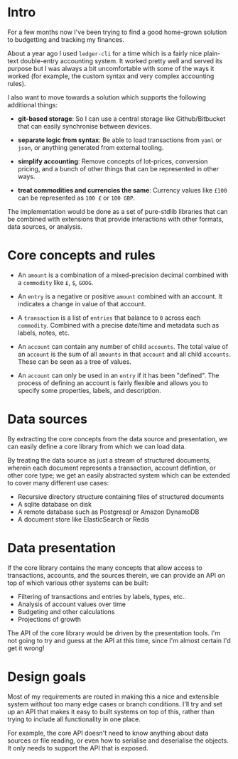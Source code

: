 <meta x-title="Personal Finance Thoughts"/>
<meta x-description="(Imported from old blog)"/>

# Intro

For a few months now I've been trying to find a good home-grown solution to budgetting and tracking my finances.

About a year ago I used `ledger-cli` for a time which is a fairly nice plain-text double-entry accounting system. It worked pretty well and served its purpose but I was always a bit uncomfortable with some of the ways it worked (for example, the custom syntax and very complex accounting rules).

I also want to move towards a solution which supports the following additional things:

- **git-based storage**: So I can use a central storage like Github/Bitbucket that can easily synchronise between devices.

- **separate logic from syntax**: Be able to load transactions from `yaml` or `json`, or anything generated from external tooling.

- **simplify accounting**: Remove concepts of lot-prices, conversion pricing, and a bunch of other things that can be represented in other ways.

- **treat commodities and currencies the same**: Currency values like `£100` can be represented as `100 £` or `100 GBP`.

The implementation would be done as a set of pure-stdlib libraries that can be combined with extensions that provide interactions with other formats, data sources, or analysis.

# Core concepts and rules

- An `amount` is a combination of a mixed-precision decimal combined with a `commodity` like `£`, `$`, `GOOG`.

- An `entry` is a negative or positive `amount` combined with an account. It indicates a change in value of that account.

- A `transaction` is a list of `entries` that balance to `0` across each `commodity`. Combined with a precise date/time and metadata such as labels, notes, etc.

- An `account` can contain any number of child `accounts`. The total value of an `account` is the sum of all `amounts` in that `account` and all child `accounts`. These can be seen as a tree of values.

- An `account` can only be used in an `entry` if it has been "defined". The process of defining an account is fairly flexible and allows you to specify some properties, labels, and description.

# Data sources

By extracting the core concepts from the data source and presentation, we can easily define a core library from which we can load data.

By treating the data source as just a stream of structured documents, wherein each document represents a transaction, account defintion, or other core type; we get an easily abstracted system which can be extended to cover many different use cases:

- Recursive directory structure containing files of structured documents
- A sqlite database on disk
- A remote database such as Postgresql or Amazon DynamoDB
- A document store like ElasticSearch or Redis

# Data presentation

If the core library contains the many concepts that allow access to transactions, accounts, and the sources therein, we can provide an API on top of which various other systems can be built:

- Filtering of transactions and entries by labels, types, etc..
- Analysis of account values over time
- Budgeting and other calculations
- Projections of growth

The API of the core library would be driven by the presentation tools. I'm not going to try and guess at the API at this time, since I'm almost certain I'd get it wrong!

# Design goals

Most of my requirements are routed in making this a nice and extensible system without too many edge cases or branch conditions. I'll try and set up an API that makes it easy to built systems on top of this, rather than trying to include all functionality in one place.

For example, the core API doesn't need to know anything about data sources or file reading, or even how to serialise and deserialise the objects. It only needs to support the API that is exposed.

